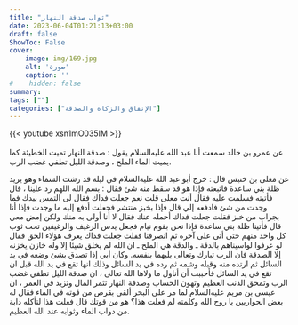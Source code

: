```yaml
---
title: "ثواب صدقة النهار"
date: 2023-06-04T01:21:13+03:00
draft: false
ShowToc: False
cover:
    image: img/169.jpg
    alt: 'صورة'
    caption: ''
#    hidden: false
summary: 
tags: [""]
categories: ["الإنفاق والزكاة والصدقة"]
---
```

{{< youtube xsn1mO035IM >}}  
 <br>
عن عمرو بن خالد
سمعت أبا عبد الله عليه‌السلام يقول : صدقة النهار تميت الخطيئة كما يميت
الماء الملح ، وصدقة الليل تطفي غضب الرب.

عن معلى بن خنيس قال : خرج
أبو عبد الله عليه‌السلام في ليلة قد رشت السماء وهو يريد ظلة بني ساعدة فاتبعته
فإذا هو قد سقط منه شئ فقال : بسم الله اللهم رد علينا ، قال فأتيته
فسلمت عليه فقال أنت معلى قلت نعم جعلت فداك فقال لي التمس بيدك
فما وجدت من شئ فادفعه إلي قال فإذا بخبز منتشر فجعلت أدفع إليه
ما وجدت فإذا أنا بجراب من خبز فقلت جعلت فداك أحمله عنك
فقال لا أنا أولى به منك ولكن إمض معي قال فأتينا ظلة بني ساعدة
فإذا نحن بقوم نيام فجعل يدس الرغيف والرغيفين تحت ثوب كل واحد
منهم حتى أتى على آخره ثم انصرفنا فقلت جعلت فداك يعرف هؤلاء الحق
فقال لو عرفوا لواسيناهم بالدقة ـ والدقة هي الملح ـ ان الله لم يخلق شيئا
إلا وله خازن يخزنه إلا الصدقة فان الرب تبارك وتعالى يليهما بنفسه.
وكان أبي إذا تصدق بشئ وضعه في يد السائل ثم ارتده منه وقبله وشمه
ثم رده في يد السائل وذلك انها تقع في يد الله قبل ان تقع في يد السائل
فأحببت أن أناول ما ولاها الله تعالى ، ان صدقة الليل تطفي غضب الرب
وتمحق الذنب العظيم وتهون الحساب وصدقة النهار تثمر المال وتزيد في
العمر ، ان عيسى بن مريم عليه‌السلام لما مر على البحر ألقى بقرص من قوته
في الماء فقال له بعض الحواريين يا روح الله وكلمته لم فعلت هذا؟ هو
من قوتك قال فعلت هذا لتأكله دابة من دواب الماء وثوابه عند الله العظيم.

